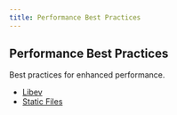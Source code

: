 ```yaml
---
title: Performance Best Practices
---
```


## Performance Best Practices
Best practices for enhanced performance.

- [Libev](#libev)
- [Static Files](#static-files)